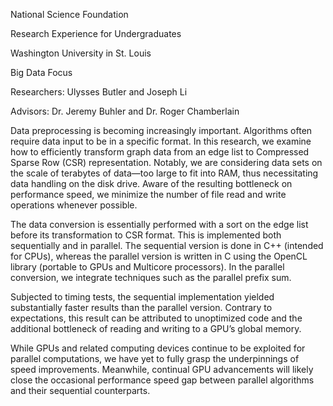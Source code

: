 
National Science Foundation

Research Experience for Undergraduates

Washington University in St. Louis

Big Data Focus


Researchers: Ulysses Butler and Joseph Li

Advisors: Dr. Jeremy Buhler and Dr. Roger Chamberlain


Data preprocessing is becoming increasingly important. Algorithms often require data input to be in a specific format. In this research, we examine how to efficiently transform graph data from an edge list to Compressed Sparse Row (CSR) representation. Notably, we are considering data sets on the scale of terabytes of data—too large to fit into RAM, thus necessitating data handling on the disk drive. Aware of the resulting bottleneck on performance speed, we minimize the number of file read and write operations whenever possible.

The data conversion is essentially performed with a sort on the edge list before its transformation to CSR format. This is implemented both sequentially and in parallel. The sequential version is done in C++ (intended for CPUs), whereas the parallel version is written in C using the OpenCL library (portable to GPUs and Multicore processors). In the parallel conversion, we integrate techniques such as the parallel prefix sum.

Subjected to timing tests, the sequential implementation yielded substantially faster results than the parallel version. Contrary to expectations, this result can be attributed to unoptimized code and the additional bottleneck of reading and writing to a GPU’s global memory.

While GPUs and related computing devices continue to be exploited for parallel computations, we have yet to fully grasp the underpinnings of speed improvements. Meanwhile, continual GPU advancements will likely close the occasional performance speed gap between parallel algorithms and their sequential counterparts.
